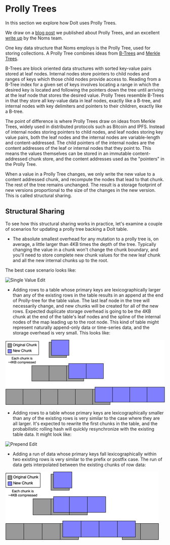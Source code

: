 # Prolly Trees

In this section we explore how Dolt uses Prolly Trees.

We draw on a [blog post](https://www.dolthub.com/blog/2020-04-01-how-dolt-stores-table-data/) we published about Prolly Trees, and an excellent [write up](https://github.com/attic-labs/noms/blob/master/doc/intro.md#prolly-trees-probabilistic-b-trees) by the Noms team.

One key data structure that Noms employs is the Prolly Tree, used for storing collections. A Prolly Tree combines ideas from [B-Trees](https://en.wikipedia.org/wiki/B-tree) and [Merkle Trees](https://en.wikipedia.org/wiki/Merkle\_tree).

B-Trees are block oriented data structures with sorted key-value pairs stored at leaf nodes. Internal nodes store pointers to child nodes and ranges of keys which those child nodes provide access to. Reading from a B-Tree index for a given set of keys involves locating a range in which the desired key is located and following the pointers down the tree until arriving at the leaf node that stores the desired value. Prolly Trees resemble B-Trees in that they store all key-value data in leaf nodes, exactly like a B-tree, and internal nodes with key delimiters and pointers to their children, exactly like a B-tree.

The point of difference is where Prolly Trees draw on ideas from Merkle Trees, widely used in distributed protocols such as Bitcoin and IPFS. Instead of internal nodes storing pointers to child nodes, and leaf nodes storing key value pairs, both the leaf nodes and the internal nodes are variable-length and content-addressed. The child pointers of the internal nodes are the content addresses of the leaf or internal nodes that they point to. This means the values themselves can be stored in an immutable content-addressed chunk store, and the content addresses used as the "pointers" in the Prolly Tree.

When a value in a Prolly Tree changes, we only write the new value to a content addressed chunk, and recompute the nodes that lead to that chunk. The rest of the tree remains unchanged. The result is a storage footprint of new versions proportional to the size of the changes in the new version. This is called structural sharing.

## Structural Sharing

To see how this structural sharing works in practice, let's examine a couple of scenarios for updating a prolly tree backing a Dolt table.

* The absolute smallest overhead for any mutation to a prolly tree is, on average, a little larger than 4KB times the depth of the tree. Typically changing the value in a chunk won't change the chunk boundary, and you'll need to store complete new chunk values for the new leaf chunk and all the new internal chunks up to the root.

The best case scenario looks like:

![Single Value Edit](../../.gitbook/assets/single-value-edit.png)

* Adding rows to a table whose primary keys are lexicographically larger than any of the existing rows in the table results in an append at the end of Prolly-tree for the table value. The last leaf node in the tree will necessarily change, and new chunks will be created for all of the new rows. Expected duplicate storage overhead is going to be the 4KB chunk at the end of the table's leaf nodes and the spline of the internal nodes of the map leading up to the root node. This kind of table might represent naturally append-only data or time-series data, and the storage overhead is very small. This looks like:

![Append Edit](<../../.gitbook/assets/append-edit (4).png>)

* Adding rows to a table whose primary keys are lexicographically smaller than any of the existing rows is very similar to the case where they are all larger. It's expected to rewrite the first chunks in the table, and the probabilistic rolling hash will quickly resynchronize with the existing table data. It might look like:

![Prepend Edit](../../.gitbook/assets/prepend-edit.png)

* Adding a run of data whose primary keys fall lexicographically within two existing rows is very similar to the prefix or postfix case. The run of data gets interpolated between the existing chunks of row data:

![Middle Run Edit](<../../.gitbook/assets/middle-run-edit (3).png>)
